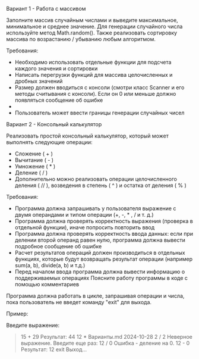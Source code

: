 
Вариант 1 - Работа с массивом

Заполните массив случайным числами и выведите максимальное, минимальное и среднее значение.
Для генерации случайного числа используйте метод Math.random(). Также реализовать сортировку
массива по возрастанию / убыванию любым алгоритмом.

Требования:
<ul>
<li>Необходимо использовать отдельные функции для подсчета каждого значения и сортировки</li>
<li>Написать перегрузки функций для массива целочисленных и дробных значений</li>
<li>Размер должен вводиться с консоли (смотри класс Scanner и его методы считывания с консоли).
Если он 0 или меньше должно появляться сообщение об ошибке<li>
<li>Пользователь может ввести границы генерации случайных чисел</li>
</ul>

Вариант 2 - Консольный калькулятор

Реализовать простой консольный калькулятор, который может выполнять следующие операции:
<ul>
<li>Сложение ( + )</li>
<li>Вычитание ( - )</li>
<li>Умножение ( * )</li>
<li>Деление ( / )</li>
<li>Дополнительно можно реализовать операции целочисленного деления ( // ), возведения в
степень ( ^ ) и остатка от деления ( % )</li>
</ul>
Требования:
<ul>
<li>Программа должна запрашивать у пользователя выражение с двумя операндами и типом
операции (+, -, * , / и т. д.)</li>
<li>Программа должна проверять корректность выражения (проверка в отдельной функции), иначе
попросить повторить ввод</li>
<li>Программа должна проверять корректность ввода данных: если при делении второй операнд
равен нулю, программа должна вывести подробное сообщение об ошибке</li>
<li>Расчет результатов операций должен производиться в отдельных функциях, которые будут
возвращать результат операции (например sum(a, b), divide(a, b) и т.д.)</li>
<li>Перед началом ввода программа должна вывести информацию о поддерживаемых операциях
Поясните работу программы в коде с помощью комментариев</li>
</ul>
Программа должна работать в цикле, запрашивая операции и числа, пока пользователь не введет
команду "exit" для выхода.

Пример:

Введите выражение:
> 15 + 29
Результат: 44
> 12 *
Варианты.md 2024-10-28
2 / 2
Неверное выражение. Введите еще раз:
> 12 / 0
Ошибка - деление на 0.
> 12 - 0
Результат: 12
> exit
Выход...